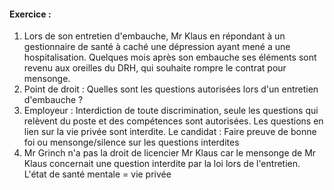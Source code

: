 
#### Exercice :

1. Lors de son entretien d'embauche, Mr Klaus en répondant à un gestionnaire de santé à caché une dépression ayant mené a une hospitalisation. Quelques mois après son embauche ses éléments sont revenu aux oreilles du DRH, qui souhaite rompre le contrat pour mensonge.
2. Point de droit : Quelles sont les questions autorisées lors d'un entretien d'embauche ?
3. Employeur : Interdiction de toute discrimination, seule les questions qui relèvent du poste et des compétences sont autorisées. Les questions en lien sur la vie privée sont interdite. Le candidat : Faire preuve de bonne foi ou mensonge/silence sur les questions interdites
4. Mr Grinch n'a pas la droit de licencier Mr Klaus car le mensonge de Mr Klaus concernait une question interdite par la loi lors de l'entretien. L'état de santé mentale = vie privée


